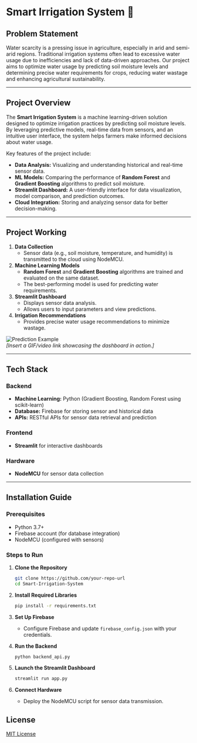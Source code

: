 
# Smart Irrigation System 🌱  

## Problem Statement  
Water scarcity is a pressing issue in agriculture, especially in arid and semi-arid regions. Traditional irrigation systems often lead to excessive water usage due to inefficiencies and lack of data-driven approaches. Our project aims to optimize water usage by predicting soil moisture levels and determining precise water requirements for crops, reducing water wastage and enhancing agricultural sustainability.  

---

## Project Overview  
The **Smart Irrigation System** is a machine learning-driven solution designed to optimize irrigation practices by predicting soil moisture levels. By leveraging predictive models, real-time data from sensors, and an intuitive user interface, the system helps farmers make informed decisions about water usage.  

Key features of the project include:  
- **Data Analysis:** Visualizing and understanding historical and real-time sensor data.  
- **ML Models:** Comparing the performance of **Random Forest** and **Gradient Boosting** algorithms to predict soil moisture.  
- **Streamlit Dashboard:** A user-friendly interface for data visualization, model comparison, and prediction outcomes.  
- **Cloud Integration:** Storing and analyzing sensor data for better decision-making.  

---

## Project Working  

1. **Data Collection**  
   - Sensor data (e.g., soil moisture, temperature, and humidity) is transmitted to the cloud using NodeMCU.  
2. **Machine Learning Models**  
   - **Random Forest** and **Gradient Boosting** algorithms are trained and evaluated on the same dataset.  
   - The best-performing model is used for predicting water requirements.  
3. **Streamlit Dashboard**  
   - Displays sensor data analysis.  
   - Allows users to input parameters and view predictions.  
4. **Irrigation Recommendations**  
   - Provides precise water usage recommendations to minimize wastage.  

![Prediction Example](link-to-your-image)  
*[Insert a GIF/video link showcasing the dashboard in action.]*  

---

## Tech Stack  

### Backend  
- **Machine Learning:** Python (Gradient Boosting, Random Forest using scikit-learn)  
- **Database:** Firebase for storing sensor and historical data  
- **APIs:** RESTful APIs for sensor data retrieval and prediction  

### Frontend  
- **Streamlit** for interactive dashboards  

### Hardware  
- **NodeMCU** for sensor data collection  

---

## Installation Guide  

### Prerequisites  
- Python 3.7+  
- Firebase account (for database integration)  
- NodeMCU (configured with sensors)  

### Steps to Run  

1. **Clone the Repository**  
   ```bash  
   git clone https://github.com/your-repo-url  
   cd Smart-Irrigation-System  
   ```  

2. **Install Required Libraries**  
   ```bash  
   pip install -r requirements.txt  
   ```  

3. **Set Up Firebase**  
   - Configure Firebase and update `firebase_config.json` with your credentials.  

4. **Run the Backend**  
   ```bash  
   python backend_api.py  
   ```  

5. **Launch the Streamlit Dashboard**  
   ```bash  
   streamlit run app.py  
   ```  

6. **Connect Hardware**  
   - Deploy the NodeMCU script for sensor data transmission.  

## License  
[MIT License](LICENSE)  
